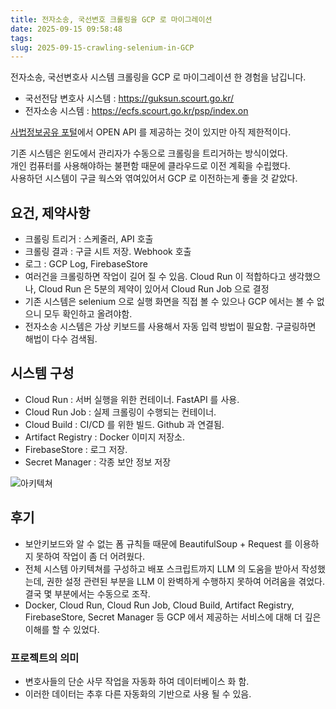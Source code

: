 ```yaml
---
title: 전자소송, 국선변호 크롤링을 GCP 로 마이그레이션
date: 2025-09-15 09:58:48
tags:
slug: 2025-09-15-crawling-selenium-in-GCP
---
```


전자소송, 국선변호사 시스템 크롤링을 GCP 로 마이그레이션 한 경험을 남깁니다.

* 국선전담 변호사 시스템 : https://guksun.scourt.go.kr/
* 전자소송 시스템 : https://ecfs.scourt.go.kr/psp/index.on

[사법정보공유 포털](https://openapi.scourt.go.kr/kgso301m01.do)에서 OPEN API 를 제공하는 것이 있지만 아직 제한적이다.

기존 시스템은 윈도에서 관리자가 수동으로 크롤링을 트리거하는 방식이었다.  
개인 컴퓨터를 사용해야하는 불편함 때문에 클라우드로 이전 계획을 수립했다.  
사용하던 시스템이 구글 웍스와 엮여있어서 GCP 로 이전하는게 좋을 것 같았다.  

## 요건, 제약사항

* 크롤링 트리거 : 스케줄러, API 호출
* 크롤링 결과 : 구글 시트 저장. Webhook 호출
* 로그 : GCP Log, FirebaseStore
* 여러건을 크롤링하면 작업이 길어 질 수 있음.
  Cloud Run 이 적합하다고 생각했으나, Cloud Run 은 5분의 제약이 있어서 Cloud Run Job 으로 결정
* 기존 시스템은 selenium 으로 실행 화면을 직접 볼 수 있으나 GCP 에서는 볼 수 없으니 모두 확인하고 올려야함.
* 전자소송 시스템은 가상 키보드를 사용해서 자동 입력 방법이 필요함. 구글링하면 해법이 다수 검색됨.

## 시스템 구성

* Cloud Run : 서버 실행을 위한 컨테이너. FastAPI 를 사용.
* Cloud Run Job : 실제 크롤링이 수행되는 컨테이너.
* Cloud Build : CI/CD 를 위한 빌드. Github 과 연결됨.
* Artifact Registry : Docker 이미지 저장소.
* FirebaseStore : 로그 저장.
* Secret Manager : 각종 보안 정보 저장

![아키텍쳐](/images/2025-09-15-crawling-selenium-in-GCP.png)

## 후기

* 보안키보드와 알 수 없는 폼 규칙들 때문에 BeautifulSoup + Request 를 이용하지 못하여 작업이 좀 더 어려웠다.
* 전체 시스템 아키텍쳐를 구성하고 배포 스크립트까지 LLM 의 도움을 받아서 작성했는데, 권한 설정 관련된 부분을 LLM 이 완벽하게 수행하지 못하여 어려움을 겪었다. 결국 몇 부분에서는 수동으로 조작.
* Docker, Cloud Run, Cloud Run Job, Cloud Build, Artifact Registry, FirebaseStore, Secret Manager 등 GCP 에서 제공하는 서비스에 대해 더 깊은 이해를 할 수 있었다.

### 프로젝트의 의미

* 변호사들의 단순 사무 작업을 자동화 하여 데이터베이스 화 함.  
* 이러한 데이터는 추후 다른 자동화의 기반으로 사용 될 수 있음.